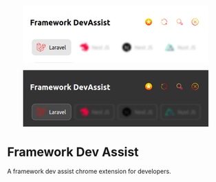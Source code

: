 <p align="center"><img src="screenshots/main-header-light.png" alt="Atlas"></p>

<p align="center"><img src="screenshots/main-header-dark.png" alt="Atlas"></p>

# Framework Dev Assist

A framework dev assist chrome extension for developers.